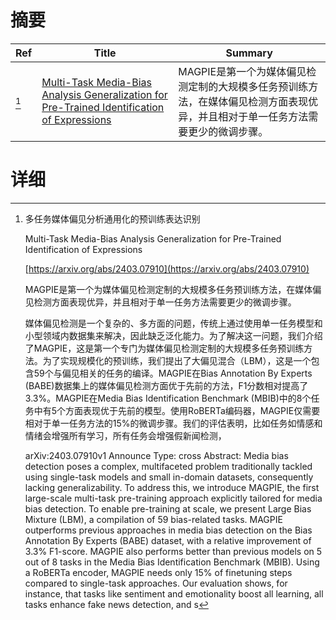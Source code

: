 # 摘要

| Ref | Title | Summary |
| --- | --- | --- |
| [^1] | [Multi-Task Media-Bias Analysis Generalization for Pre-Trained Identification of Expressions](https://arxiv.org/abs/2403.07910) | MAGPIE是第一个为媒体偏见检测定制的大规模多任务预训练方法，在媒体偏见检测方面表现优异，并且相对于单一任务方法需要更少的微调步骤。 |

# 详细

[^1]: 多任务媒体偏见分析通用化的预训练表达识别

    Multi-Task Media-Bias Analysis Generalization for Pre-Trained Identification of Expressions

    [https://arxiv.org/abs/2403.07910](https://arxiv.org/abs/2403.07910)

    MAGPIE是第一个为媒体偏见检测定制的大规模多任务预训练方法，在媒体偏见检测方面表现优异，并且相对于单一任务方法需要更少的微调步骤。

    

    媒体偏见检测是一个复杂的、多方面的问题，传统上通过使用单一任务模型和小型领域内数据集来解决，因此缺乏泛化能力。为了解决这一问题，我们介绍了MAGPIE，这是第一个专门为媒体偏见检测定制的大规模多任务预训练方法。为了实现规模化的预训练，我们提出了大偏见混合（LBM），这是一个包含59个与偏见相关的任务的编译。MAGPIE在Bias Annotation By Experts (BABE)数据集上的媒体偏见检测方面优于先前的方法，F1分数相对提高了3.3%。MAGPIE在Media Bias Identification Benchmark (MBIB)中的8个任务中有5个方面表现优于先前的模型。使用RoBERTa编码器，MAGPIE仅需要相对于单一任务方法的15%的微调步骤。我们的评估表明，比如任务如情感和情绪会增强所有学习，所有任务会增强假新闻检测，

    arXiv:2403.07910v1 Announce Type: cross  Abstract: Media bias detection poses a complex, multifaceted problem traditionally tackled using single-task models and small in-domain datasets, consequently lacking generalizability. To address this, we introduce MAGPIE, the first large-scale multi-task pre-training approach explicitly tailored for media bias detection. To enable pre-training at scale, we present Large Bias Mixture (LBM), a compilation of 59 bias-related tasks. MAGPIE outperforms previous approaches in media bias detection on the Bias Annotation By Experts (BABE) dataset, with a relative improvement of 3.3% F1-score. MAGPIE also performs better than previous models on 5 out of 8 tasks in the Media Bias Identification Benchmark (MBIB). Using a RoBERTa encoder, MAGPIE needs only 15% of finetuning steps compared to single-task approaches. Our evaluation shows, for instance, that tasks like sentiment and emotionality boost all learning, all tasks enhance fake news detection, and s
    

